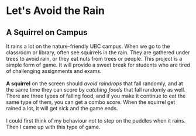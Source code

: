 # Let's Avoid the Rain

## A Squirrel on Campus

It rains a lot on the nature-friendly UBC campus. When we go to the classroom or library, often
see squirrels in the rain. They are gathered under trees to avoid rain, or they eat nuts
from trees or people. This project is a simple form of game. It will provide a sweet break for
students who are tired of challenging assignments and exams. <br> <br>
**A squirrel** on the screen should *avoid raindrops* that fall randomly, and at the same time
they can score by *catching foods* that fall randomly as well. There are three types of falling
food, and if you make it continue to eat the same type of them, you can get a combo score. When
the squirrel get rained a lot, it will get sick and the game ends. <br> <br>
I could first think of my behaviour not to step on the puddles when it rains. Then I came up with
this type of game.

